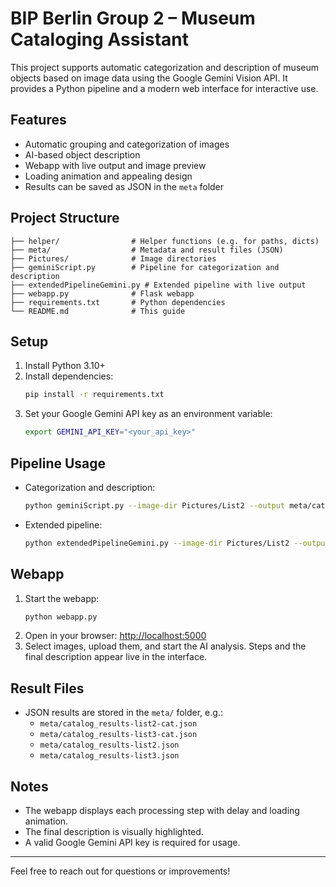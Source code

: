 # BIP Berlin Group 2 – Museum Cataloging Assistant

This project supports automatic categorization and description of museum objects based on image data using the Google Gemini Vision API. It provides a Python pipeline and a modern web interface for interactive use.

## Features
- Automatic grouping and categorization of images
- AI-based object description
- Webapp with live output and image preview
- Loading animation and appealing design
- Results can be saved as JSON in the `meta` folder

## Project Structure
```
├── helper/                # Helper functions (e.g. for paths, dicts)
├── meta/                  # Metadata and result files (JSON)
├── Pictures/              # Image directories
├── geminiScript.py        # Pipeline for categorization and description
├── extendedPipelineGemini.py # Extended pipeline with live output
├── webapp.py              # Flask webapp
├── requirements.txt       # Python dependencies
└── README.md              # This guide
```

## Setup
1. Install Python 3.10+
2. Install dependencies:
   ```sh
   pip install -r requirements.txt
   ```
3. Set your Google Gemini API key as an environment variable:
   ```sh
   export GEMINI_API_KEY="<your_api_key>"
   ```

## Pipeline Usage
- Categorization and description:
  ```sh
  python geminiScript.py --image-dir Pictures/List2 --output meta/catalog_results-list2-cat.json
  ```
- Extended pipeline:
  ```sh
  python extendedPipelineGemini.py --image-dir Pictures/List2 --output meta/catalog_results-list2-cat.json
  ```

## Webapp
1. Start the webapp:
   ```sh
   python webapp.py
   ```
2. Open in your browser: [http://localhost:5000](http://localhost:5000)
3. Select images, upload them, and start the AI analysis. Steps and the final description appear live in the interface.

## Result Files
- JSON results are stored in the `meta/` folder, e.g.:
  - `meta/catalog_results-list2-cat.json`
  - `meta/catalog_results-list3-cat.json`
  - `meta/catalog_results-list2.json`
  - `meta/catalog_results-list3.json`

## Notes
- The webapp displays each processing step with delay and loading animation.
- The final description is visually highlighted.
- A valid Google Gemini API key is required for usage.

---


Feel free to reach out for questions or improvements!
